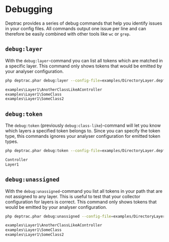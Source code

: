 # Debugging

Deptrac provides a series of debug commands that help you identify issues in
your config files. All commands output one issue per line and can therefore be
easily combined with other tools like `wc` or `grep`.

## `debug:layer`

With the `debug:layer`-command you can list all tokens which are matched in
a specific layer. This command only shows tokens that would be emitted by your analyser configuration.

```bash
php deptrac.phar debug:layer --config-file=examples/DirectoryLayer.depfile.yaml Layer1

examples\Layer1\AnotherClassLikeAController
examples\Layer1\SomeClass
examples\Layer1\SomeClass2
```

## `debug:token`

The `debug:token` (previously `debug:class-like`)-command will let you know which layers a specified token belongs to. Since you can specify the token type, this commands ignores your analyser configuration for emitted token types.

```bash
php deptrac.phar debug:token --config-file=examples/DirectoryLayer.depfile.yaml 'examples\Layer1\AnotherClassLikeAController' class-like

Controller
Layer1
```

## `debug:unassigned`

With the `debug:unassigned`-command you list all tokens in your path that are
not assigned to any layer. This is useful to test that your collector
configuration for layers is correct.  This command only shows tokens that would be emitted by your analyser configuration.

```bash
php deptrac.phar debug:unassigned --config-file=examples/DirectoryLayer.depfile.yaml

examples\Layer1\AnotherClassLikeAController
examples\Layer1\SomeClass
examples\Layer1\SomeClass2
```
